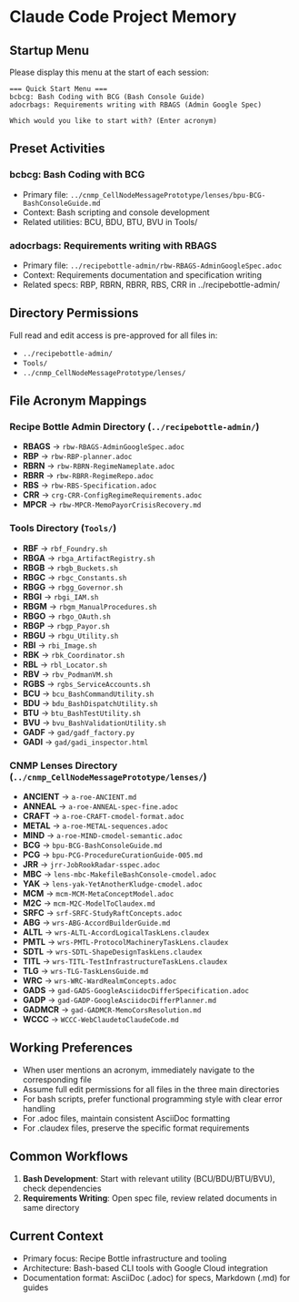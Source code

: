 # Claude Code Project Memory

## Startup Menu
Please display this menu at the start of each session:

```
=== Quick Start Menu ===
bcbcg: Bash Coding with BCG (Bash Console Guide)
adocrbags: Requirements writing with RBAGS (Admin Google Spec)

Which would you like to start with? (Enter acronym)
```

## Preset Activities

### bcbcg: Bash Coding with BCG
- Primary file: `../cnmp_CellNodeMessagePrototype/lenses/bpu-BCG-BashConsoleGuide.md`
- Context: Bash scripting and console development
- Related utilities: BCU, BDU, BTU, BVU in Tools/

### adocrbags: Requirements writing with RBAGS
- Primary file: `../recipebottle-admin/rbw-RBAGS-AdminGoogleSpec.adoc`
- Context: Requirements documentation and specification writing
- Related specs: RBP, RBRN, RBRR, RBS, CRR in ../recipebottle-admin/

## Directory Permissions
Full read and edit access is pre-approved for all files in:
- `../recipebottle-admin/`
- `Tools/`
- `../cnmp_CellNodeMessagePrototype/lenses/`

## File Acronym Mappings

### Recipe Bottle Admin Directory (`../recipebottle-admin/`)
- **RBAGS** → `rbw-RBAGS-AdminGoogleSpec.adoc`
- **RBP**   → `rbw-RBP-planner.adoc`
- **RBRN**  → `rbw-RBRN-RegimeNameplate.adoc`
- **RBRR**  → `rbw-RBRR-RegimeRepo.adoc`
- **RBS**   → `rbw-RBS-Specification.adoc`
- **CRR**   → `crg-CRR-ConfigRegimeRequirements.adoc`
- **MPCR**  → `rbw-MPCR-MemoPayorCrisisRecovery.md`

### Tools Directory (`Tools/`)
- **RBF**  → `rbf_Foundry.sh`
- **RBGA** → `rbga_ArtifactRegistry.sh`
- **RBGB** → `rbgb_Buckets.sh`
- **RBGC** → `rbgc_Constants.sh`
- **RBGG** → `rbgg_Governor.sh`
- **RBGI** → `rbgi_IAM.sh`
- **RBGM** → `rbgm_ManualProcedures.sh`
- **RBGO** → `rbgo_OAuth.sh`
- **RBGP** → `rbgp_Payor.sh`
- **RBGU** → `rbgu_Utility.sh`
- **RBI**  → `rbi_Image.sh`
- **RBK**  → `rbk_Coordinator.sh`
- **RBL**  → `rbl_Locator.sh`
- **RBV**  → `rbv_PodmanVM.sh`
- **RGBS** → `rgbs_ServiceAccounts.sh`
- **BCU**  → `bcu_BashCommandUtility.sh`
- **BDU**  → `bdu_BashDispatchUtility.sh`
- **BTU**  → `btu_BashTestUtility.sh`
- **BVU**  → `bvu_BashValidationUtility.sh`
- **GADF** → `gad/gadf_factory.py`
- **GADI** → `gad/gadi_inspector.html`

### CNMP Lenses Directory (`../cnmp_CellNodeMessagePrototype/lenses/`)
- **ANCIENT** → `a-roe-ANCIENT.md`
- **ANNEAL**  → `a-roe-ANNEAL-spec-fine.adoc`
- **CRAFT**   → `a-roe-CRAFT-cmodel-format.adoc`
- **METAL**   → `a-roe-METAL-sequences.adoc`
- **MIND**    → `a-roe-MIND-cmodel-semantic.adoc`
- **BCG**     → `bpu-BCG-BashConsoleGuide.md`
- **PCG**     → `bpu-PCG-ProcedureCurationGuide-005.md`
- **JRR**     → `jrr-JobRookRadar-sspec.adoc`
- **MBC**     → `lens-mbc-MakefileBashConsole-cmodel.adoc`
- **YAK**     → `lens-yak-YetAnotherKludge-cmodel.adoc`
- **MCM**     → `mcm-MCM-MetaConceptModel.adoc`
- **M2C**     → `mcm-M2C-ModelToClaudex.md`
- **SRFC**    → `srf-SRFC-StudyRaftConcepts.adoc`
- **ABG**     → `wrs-ABG-AccordBuilderGuide.md`
- **ALTL**    → `wrs-ALTL-AccordLogicalTaskLens.claudex`
- **PMTL**    → `wrs-PMTL-ProtocolMachineryTaskLens.claudex`
- **SDTL**    → `wrs-SDTL-ShapeDesignTaskLens.claudex`
- **TITL**    → `wrs-TITL-TestInfrastructureTaskLens.claudex`
- **TLG**     → `wrs-TLG-TaskLensGuide.md`
- **WRC**     → `wrs-WRC-WardRealmConcepts.adoc`
- **GADS**    → `gad-GADS-GoogleAsciidocDifferSpecification.adoc`
- **GADP**    → `gad-GADP-GoogleAsciidocDifferPlanner.md`
- **GADMCR**  → `gad-GADMCR-MemoCorsResolution.md`
- **WCCC**    → `WCCC-WebClaudetoClaudeCode.md`

## Working Preferences
- When user mentions an acronym, immediately navigate to the corresponding file
- Assume full edit permissions for all files in the three main directories
- For bash scripts, prefer functional programming style with clear error handling
- For .adoc files, maintain consistent AsciiDoc formatting
- For .claudex files, preserve the specific format requirements

## Common Workflows
1. **Bash Development**: Start with relevant utility (BCU/BDU/BTU/BVU), check dependencies
2. **Requirements Writing**: Open spec file, review related documents in same directory

## Current Context
- Primary focus: Recipe Bottle infrastructure and tooling
- Architecture: Bash-based CLI tools with Google Cloud integration
- Documentation format: AsciiDoc (.adoc) for specs, Markdown (.md) for guides